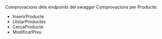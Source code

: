 Comprovacions dels endpoints del swagger
Comprovacions per Producte:
- InserirProducte
- LlistarProductes
- CercaProducte
- ModificarPreu
